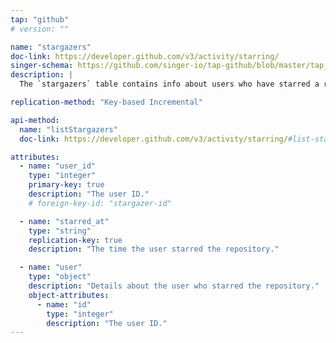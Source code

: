 ```yaml
---
tap: "github"
# version: ""

name: "stargazers"
doc-link: https://developer.github.com/v3/activity/starring/
singer-schema: https://github.com/singer-io/tap-github/blob/master/tap_github/stargazers.json
description: |
  The `stargazers` table contains info about users who have starred a repository.

replication-method: "Key-based Incremental"

api-method:
  name: "listStargazers"
  doc-link: https://developer.github.com/v3/activity/starring/#list-stargazers

attributes:
  - name: "user_id"
    type: "integer"
    primary-key: true
    description: "The user ID."
    # foreign-key-id: "stargazer-id"

  - name: "starred_at"
    type: "string"
    replication-key: true
    description: "The time the user starred the repository."

  - name: "user"
    type: "object"
    description: "Details about the user who starred the repository."
    object-attributes:
      - name: "id"
        type: "integer"
        description: "The user ID."
---
```


